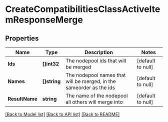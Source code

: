 # CreateCompatibilitiesClassActiveItemResponseMerge

## Properties
Name | Type | Description | Notes
------------ | ------------- | ------------- | -------------
**Ids** | **[]int32** | The nodepool ids that will be merged | [default to null]
**Names** | **[]string** | The nodepool names that will be merged, in the sameorder as the ids | [default to null]
**ResultName** | **string** | The name of the nodepool all others will merge into | [default to null]

[[Back to Model list]](../README.md#documentation-for-models) [[Back to API list]](../README.md#documentation-for-api-endpoints) [[Back to README]](../README.md)


